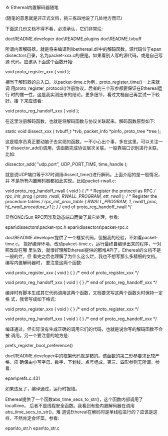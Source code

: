 ☆ Ethereal内置解码器随笔

(随笔的意思就是非正式文档，挑三拣四地说了几处地方而已)

下面这几份文档不得不看，必须承认，它们非常烂:

doc\README.developer
doc\README.plugins
doc\README.tvbuff

所谓内置解码器，就是将来编译到libethereal.dll中的解码函数，源代码位于epan\
dissectors目录，名为packet-xxx.c的便是。如果看别人写的源代码，或是自己写源
代码，应该从下面这个函数开始:

void proto_register_xxx ( void );

相当于解码器的总入口。以packet-time.c为例，proto_register_time()一上来就调
用proto_register_protocol()注册协议，后者的三个形参都要保证在Ethereal运行
时的惟一性，这是我实测出来的结论。更多细节，看过文档自己再尝试一下较好。接
下来应该看:

void proto_reg_handoff_xxx ( void );

在这里注册解码函数，也就是将解码函数与协议关联起来。解码函数原型如下:

static void dissect_xxx
(
    tvbuff_t       *tvb,
    packet_info    *pinfo,
    proto_tree     *tree
);

这是程序员真正要动脑子去实现的函数。一不小心出个事，多在这里。可以关注一下
dissector_add()调用，该函数完成协议层次关联。一般靠端口识别进行关联，比如:

dissector_add( "udp.port", UDP_PORT_TIME, time_handle );

就是说UDP端口等于37时调用dissect_time()进行解码。上面介绍的是一般情况，并
不是所有内置解码器都如此实现。比如packet-rwall.c:

void proto_reg_handoff_rwall ( void )
{
    /*
     * Register the protocol as RPC
     */
    rpc_init_prog
    (
        proto_rwall,
        RWALL_PROGRAM,
        ett_rwall
    );
    /*
     * Register the procedure tables
     */
    rpc_init_proc_table
    (
        RWALL_PROGRAM,
        1,
        rwall1_proc,
        hf_rwall_procedure_v1
    );
}  /* end of proto_reg_handoff_rwall */

显然ONC/Sun RPC因涉及动态端口而做了其它处理，参看:

epan\dissectors\packet-rpc.h
epan\dissectors\packet-rpc.c

doc\README.developer提供了一个框架代码，但据我的经验，不如看packet-time.c。
搭好编译环境，改动pakcet-time.c，运行最终自编译出来的程序，一对照改动在哪
里生效，就很好理解Ethereal提供的那堆API了。Ethereal的文档不是一般的烂，但
看完之后也理解了为什么这么烂，我也不想写那么多精细的文档。编写内置解码器时，
要注意这两个函数:

void proto_register_xxx ( void )
{
}  /* end of proto_register_xxx */

void proto_reg_handoff_xxx ( void )
{
} /* end of proto_reg_handoff_xxx */

编译时有脚本生成其它代码调用这两个函数，文档要求写这两个函数头时保持一定格
式，我曾写成如下格式:

void proto_register_xxx
(
    void
)
{
}  /* end of proto_register_xxx */

void proto_reg_handoff_xxx
(
    void
)
{
} /* end of proto_reg_handoff_xxx */

编译通过，但实际没有生成正确的调用它们的代码，也就是说你写的解码函数不会被
调用。另一个要注意的地方是:

prefs_register_bool_preference()

doc\README.developer中的框架代码就是错的。该函数的第二形参要求比较严格，应
确保由小写字母、数字、下划线、点号组成，第三、四形参则无所谓。参看:

epan\prefs.c:431

如果违反了，编译通过，运行时报错。

Ethereal提供了一个函数abs_time_secs_to_str()，这个函数内部调用了localtime，
后者不是线程安全函数。我看到有些内置解码器在调用abs_time_secs_to_str()，难
道说Ethereal在解码时是单线程进行的？应该是这样，不然肯定会坏菜。参看:

epan\to_str.h
epan\to_str.c